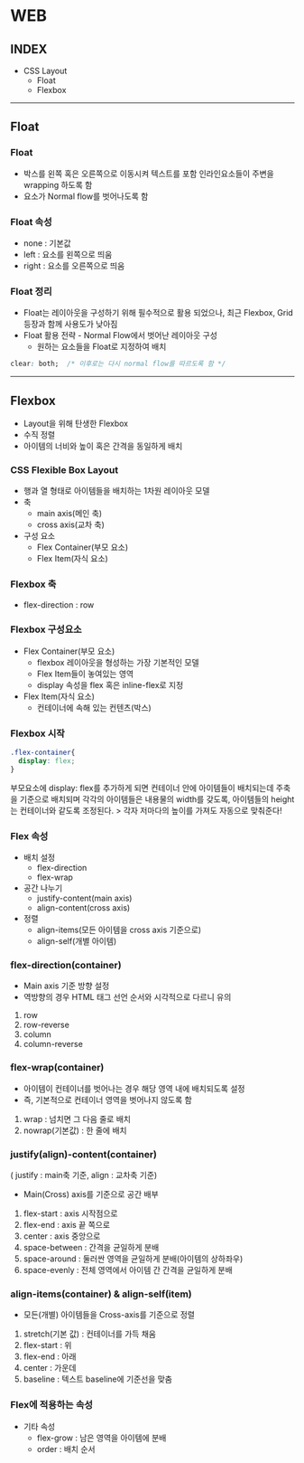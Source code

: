 # WEB

## INDEX

- CSS Layout
  - Float
  - Flexbox

--------------

## Float

### Float
- 박스를 왼쪽 혹은 오른쪽으로 이동시켜 텍스트를 포함 인라인요소들이 주변을 wrapping 하도록 함
- 요소가 Normal flow를 벗어나도록 함

### Float 속성
- none : 기본값
- left : 요소를 왼쪽으로 띄움
- right : 요소를 오른쪽으로 띄움

### Float 정리
- Float는 레이아웃을 구성하기 위해 필수적으로 활용 되었으나, 최근 Flexbox, Grid 등장과 함께 사용도가 낮아짐
- Float 활용 전략 - Normal Flow에서 벗어난 레이아웃 구성
  - 원하는 요소들을 Float로 지정하여 배치

```css
clear: both;  /* 이후로는 다시 normal flow를 따르도록 함 */
```
------

## Flexbox
 - Layout을 위해 탄생한 Flexbox
 - 수직 정렬
 - 아이템의 너비와 높이 혹은 간격을 동일하게 배치

### CSS Flexible Box Layout
- 행과 열 형태로 아이템들을 배치하는 1차원 레이아웃 모델
- 축
  - main axis(메인 축)
  - cross axis(교차 축)
- 구성 요소
  - Flex Container(부모 요소)
  - Flex Item(자식 요소)

### Flexbox 축
- flex-direction : row

### Flexbox 구성요소
- Flex Container(부모 요소)
  - flexbox 레이아웃을 형성하는 가장 기본적인 모델
  - Flex Item들이 놓여있는 영역
  - display 속성을 flex 혹은 inline-flex로 지정
- Flex Item(자식 요소)
  - 컨테이너에 속해 있는 컨텐츠(박스)

### Flexbox 시작

```css
.flex-container{
  display: flex;
}
```
부모요소에 display: flex를 추가하게 되면 컨테이너 안에 아이템들이 배치되는데 주축을 기준으로 배치되며 각각의 아이템들은 내용물의 width를 갖도록, 아이템들의 height는 컨테이너와 같도록 조정된다. > 각자 저마다의 높이를 가져도 자동으로 맞춰준다!

### Flex 속성
- 배치 설정
  - flex-direction
  - flex-wrap
- 공간 나누기
  - justify-content(main axis)
  - align-content(cross axis)
- 정렬
  - align-items(모든 아이템을 cross axis 기준으로)
  - align-self(개별 아이템)

### flex-direction(container)
- Main axis 기준 방향 설정
- 역방향의 경우 HTML 태그 선언 순서와 시각적으로 다르니 유의
1) row
2) row-reverse
3) column
4) column-reverse

### flex-wrap(container)
- 아이템이 컨테이너를 벗어나는 경우 해당 영역 내에 배치되도록 설정
- 즉, 기본적으로 컨테이너 영역을 벗어나지 않도록 함
1) wrap : 넘치면 그 다음 줄로 배치
2) nowrap(기본값) : 한 줄에 배치

### justify(align)-content(container)
( justify : main축 기준, align : 교차축 기준)
- Main(Cross) axis를 기준으로 공간 배부
1) flex-start : axis 시작점으로
2) flex-end : axis 끝 쪽으로
3) center : axis 중앙으로
4) space-between : 간격을 균일하게 분배
5) space-around : 둘러싼 영역을 균일하게 분배(아이템의 상하좌우)
6) space-evenly : 전체 영역에서 아이템 간 간격을 균일하게 분배

### align-items(container) & align-self(item)
- 모든(개별) 아이템들을 Cross-axis를 기준으로 정렬
1) stretch(기본 값) : 컨테이너를 가득 채움
2) flex-start : 위
3) flex-end : 아래
4) center : 가운데
5) baseline : 텍스트 baseline에 기준선을 맞춤

### Flex에 적용하는 속성
- 기타 속성
  - flex-grow : 남은 영역을 아이템에 분배
  - order : 배치 순서

